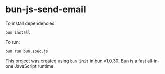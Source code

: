# bun-js-send-email

To install dependencies:

```bash
bun install
```

To run:

```bash
bun run bun.spec.js
```

This project was created using `bun init` in bun v1.0.30. [Bun](https://bun.sh) is a fast all-in-one JavaScript runtime.

